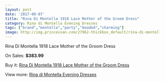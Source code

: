 ```yaml
---
layout: post
date: '2017-09-07'
title: "Rina Di Montella 1918 Lace Mother of the Groom Dress"
category: Rina di Montella Evening Dresses
tags: ["brand","montella","party","beaded","charming"]
image: http://img.princessan.com/27962-thickbox_default/rina-di-montella-1918-lace-mother-of-the-groom-dress.jpg
---
```

Rina Di Montella 1918 Lace Mother of the Groom Dress

On Sales: **$383.99**
<a href="https://www.princessan.com/en/rina-di-montella-evening-dresses/12754-rina-di-montella-1918-lace-mother-of-the-groom-dress.html"><amp-img layout="responsive" width="600" height="600" src="//img.princessan.com/27962-thickbox_default/rina-di-montella-1918-lace-mother-of-the-groom-dress.jpg" alt="Rina Di Montella 1918 Lace Mother of the Groom Dress 0" /></a>
<a href="https://www.princessan.com/en/rina-di-montella-evening-dresses/12754-rina-di-montella-1918-lace-mother-of-the-groom-dress.html"><amp-img layout="responsive" width="600" height="600" src="//img.princessan.com/27964-thickbox_default/rina-di-montella-1918-lace-mother-of-the-groom-dress.jpg" alt="Rina Di Montella 1918 Lace Mother of the Groom Dress 1" /></a>
<a href="https://www.princessan.com/en/rina-di-montella-evening-dresses/12754-rina-di-montella-1918-lace-mother-of-the-groom-dress.html"><amp-img layout="responsive" width="600" height="600" src="//img.princessan.com/27963-thickbox_default/rina-di-montella-1918-lace-mother-of-the-groom-dress.jpg" alt="Rina Di Montella 1918 Lace Mother of the Groom Dress 2" /></a>

Buy it: [Rina Di Montella 1918 Lace Mother of the Groom Dress](https://www.princessan.com/en/rina-di-montella-evening-dresses/12754-rina-di-montella-1918-lace-mother-of-the-groom-dress.html "Rina Di Montella 1918 Lace Mother of the Groom Dress")

View more: [Rina di Montella Evening Dresses](https://www.princessan.com/en/53-rina-di-montella-evening-dresses "Rina di Montella Evening Dresses")